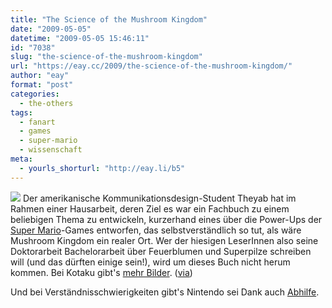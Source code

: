 ```yaml
---
title: "The Science of the Mushroom Kingdom"
date: "2009-05-05"
datetime: "2009-05-05 15:46:11"
id: "7038"
slug: "the-science-of-the-mushroom-kingdom"
url: "https://eay.cc/2009/the-science-of-the-mushroom-kingdom/"
author: "eay"
format: "post"
categories:
  - the-others
tags:
  - fanart
  - games
  - super-mario
  - wissenschaft
meta:
  - yourls_shorturl: "http://eay.li/b5"
---
```


![](/uploads/2009/mushroomscience.jpg) Der amerikanische Kommunikationsdesign-Student Theyab hat im Rahmen einer Hausarbeit, deren Ziel es war ein Fachbuch zu einem beliebigen Thema zu entwickeln, kurzerhand eines über die Power-Ups der [Super Mario](//eay.cc/tag/super-mario/)\-Games entworfen, das selbstverständlich so tut, als wäre Mushroom Kingdom ein realer Ort. Wer der hiesigen LeserInnen also seine Doktorarbeit Bachelorarbeit über Feuerblumen und Superpilze schreiben will (und das dürften einige sein!), wird um dieses Buch nicht herum kommen. Bei Kotaku gibt's [mehr Bilder](http://kotaku.com/5239908/the-science-of-the-mushroom-kingdom-explores-super-flora). ([via](http://nerdismissexy.blogspot.com/2009/05/ein-fachbuch-uber-die-power-ups-der.html))

Und bei Verständnisschwierigkeiten gibt's Nintendo sei Dank auch [Abhilfe](//eay.cc/2008/super-mario-super-englisch/).
